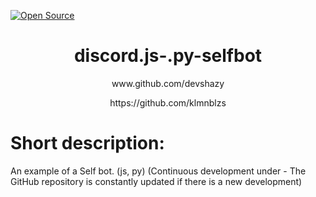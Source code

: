 
<!DOCTYPE html>
<html>

[![Open Source](https://badges.frapsoft.com/os/v1/open-source.svg?v=103)](https://github.com/devlimee/discord.js-bot/)
<center><h1>discord.js-.py-selfbot</h1> 
<p>www.github.com/devshazy</p>
<p>https://github.com/klmnblzs</p></center>

<h1>Short description:</h1>
<p>An example of a Self bot. (js, py) (Continuous development under - The GitHub repository is constantly updated if there is a new development)</p>

</body>
</html>
